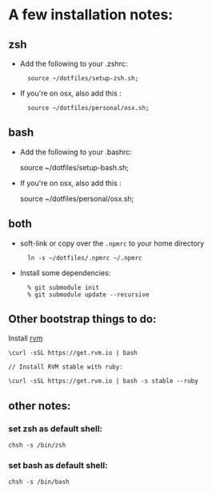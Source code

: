 # A few installation notes:


## zsh

* Add the following to your .zshrc:

        source ~/dotfiles/setup-zsh.sh;

* If you're on osx, also add this :

        source ~/dotfiles/personal/osx.sh;


## bash

* Add the following to your .bashrc:

    source ~/dotfiles/setup-bash.sh;

* If you're on osx, also add this :

    source ~/dotfiles/personal/osx.sh;

## both

* soft-link or copy over the `.npmrc` to your home directory

        ln -s ~/dotfiles/.npmrc ~/.npmrc

* Install some dependencies:

        % git submodule init 
        % git submodule update --recursive

## Other bootstrap things to do:

Install [rvm](rvm.io)

	\curl -sSL https://get.rvm.io | bash

	// Install RVM stable with ruby:
	
	\curl -sSL https://get.rvm.io | bash -s stable --ruby


## other notes:

### set zsh as default shell:

    chsh -s /bin/zsh

### set bash as default shell:

    chsh -s /bin/bash
